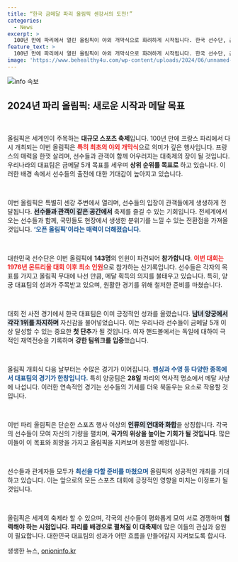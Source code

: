 ```yaml
---
title: “한국 금메달 파리 올림픽 센강서의 도전!”
categories:
  - News
excerpt: >
  100년 만에 파리에서 열린 올림픽이 야외 개막식으로 화려하게 시작됩니다. 한국 선수단, 금메달 5개 도전! 역사적 경기를 놓치지 마세요!
feature_text: >
  100년 만에 파리에서 열린 올림픽이 야외 개막식으로 화려하게 시작됩니다. 한국 선수단, 금메달 5개 도전! 역사적 경기를 놓치지 마세요!
image: 'https://www.behealthy4u.com/wp-content/uploads/2024/06/unnamed-file.png'
---
```


<p><img src="https://www.behealthy4u.com/wp-content/uploads/2024/06/unnamed-file.png" alt="info 속보" /></p>

<h2 data-ke-size="size26">2024년 파리 올림픽: 새로운 시작과 메달 목표</h2>

<p data-ke-size="size16">&nbsp;</p>

<p>올림픽은 세계인이 주목하는 <strong>대규모 스포츠 축제</strong>입니다. 100년 만에 프랑스 파리에서 다시 개최되는 이번 올림픽은 <b><span style="color: #ee2323;">특히 최초의 야외 개막식</span></b>으로 의미가 깊은 행사입니다. 프랑스의 매력을 한껏 살리며, 선수들과 관객이 함께 어우러지는 대축제의 장이 될 것입니다. 우리나라의 대표팀은 금메달 5개 목표를 세우며 <strong>상위 순위를 목표로</strong> 하고 있습니다. 이러한 배경 속에서 선수들의 출전에 대한 기대감이 높아지고 있습니다.</p>

<p data-ke-size="size16">&nbsp;</p>

<p>이번 올림픽은 특별히 센강 주변에서 열리며, 선수들의 입장이 관객들에게 생생하게 전달됩니다. <b><span style="background-color: #21538527;">선수들과 관객이 같은 공간에서</span></b> 축제를 즐길 수 있는 기회입니다. 전세계에서 오는 선수들과 함께, 국민들도 현장에서 생생한 분위기를 느낄 수 있는 전환점을 가져올 것입니다. <b><span style="color: #1a5490;">‘오픈 올림픽’이라는 매력이 더해졌습니다.</span></b></p>

<p data-ke-size="size16">&nbsp;</p>

<p>대한민국 선수단은 이번 올림픽에 <strong>143명</strong>의 인원이 파견되어 <strong>참가합니다</strong>. <b><span style="color: #ee2323;">이번 대회는 1976년 몬트리올 대회 이후 최소 인원</span></b>으로 참가하는 신기록입니다. 선수들은 각자의 목표를 가지고 올림픽 무대에 나선 만큼, 메달 획득의 의지를 불태우고 있습니다. 특히, 양궁 대표팀의 성과가 주목받고 있으며, 원활한 경기를 위해 철저한 준비를 마쳤습니다.</p>

<p data-ke-size="size16">&nbsp;</p>

<p>대회 전 사전 경기에서 한국 대표팀은 이미 긍정적인 성과를 올렸습니다. <b><span style="background-color: #21538527;">남녀 양궁에서 각각 1위를 차지하며</span></b> 자신감을 불어넣었습니다. 이는 우리나라 선수들이 금메달 5개 이상 달성할 수 있는 중요한 <strong>첫 단추</strong>가 될 것입니다. 여자 핸드볼에서는 독일에 대하여 극적인 재역전승을 기록하며 <strong>강한 팀워크를 입증</strong>했습니다.</p>

<p data-ke-size="size16">&nbsp;</p>

<p>올림픽 개회식 다음 날부터는 수많은 경기가 이어집니다. <b><span style="color: #1a5490;">펜싱과 수영 등 다양한 종목에서 대표팀의 경기가 한창입니다.</span></b> 특히 양궁팀은 <strong>28일</strong> 파리의 역사적 명소에서 메달 사냥에 나섭니다. 이러한 연속적인 경기는 선수들의 기세를 더욱 북돋우는 요소로 작용할 것입니다.</p>

<p data-ke-size="size16">&nbsp;</p>

<p>이번 파리 올림픽은 단순한 스포츠 행사 이상의 <b><span style="background-color: #21538527;">인류의 연대와 화합</span></b>을 상징합니다. 각국의 선수들이 모여 자신의 기량을 펼치며, <strong>국가의 위상을 높이는 기회가 될 것입니다</strong>. 많은 이들이 이 목표와 희망을 가지고 올림픽을 지켜보며 응원할 예정입니다.</p>

<p data-ke-size="size16">&nbsp;</p>

<p>선수들과 관계자들 모두가 <b><span style="color: #1a5490;">최선을 다할 준비를 마쳤으며</span></b> 올림픽의 성공적인 개최를 기대하고 있습니다. 이는 앞으로의 모든 스포츠 대회에 긍정적인 영향을 미치는 이정표가 될 것입니다.</p>

<p data-ke-size="size16">&nbsp;</p>

<p>올림픽은 세계의 축제라 할 수 있으며, 각국의 선수들이 평화롭게 모여 서로 경쟁하며 <strong>협력해야 하는 시점입니다</strong>. <strong>파리를 배경으로 펼쳐질 이 대축제</strong>에 많은 이들의 관심과 응원이 필요합니다. 대한민국 대표팀의 성과가 어떤 흐름을 만들어갈지 지켜보도록 합시다.</p>
생생한 뉴스, <a href="https://onioninfo.kr" rel="dofollow">onioninfo.kr</a>


